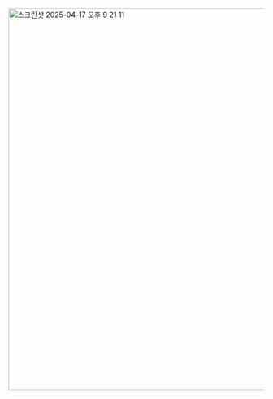 <img width="752" alt="스크린샷 2025-04-17 오후 9 21 11" src="https://github.com/user-attachments/assets/2fd7433e-6d28-4099-b0be-12d683abca86" />
